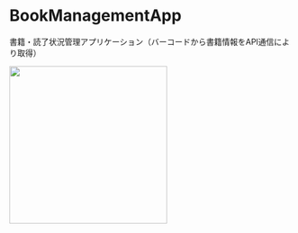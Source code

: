 # BookManagementApp

書籍・読了状況管理アプリケーション（バーコードから書籍情報をAPI通信により取得）

<img src="https://github.com/ats-kn/BookManagementApp/assets/108859216/be04d00f-a18f-4350-886b-bcd18fd8d93b" width="280px">

